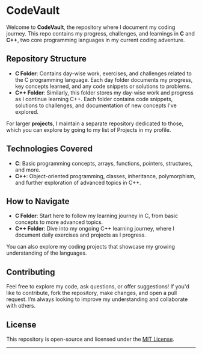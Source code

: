 # CodeVault

Welcome to **CodeVault**, the repository where I document my coding journey. This repo contains my progress, challenges, and learnings in **C** and **C++**, two core programming languages in my current coding adventure.

## Repository Structure

- **C Folder**: Contains day-wise work, exercises, and challenges related to the C programming language. Each day folder documents my progress, key concepts learned, and any code snippets or solutions to problems.
- **C++ Folder**: Similarly, this folder stores my day-wise work and progress as I continue learning C++. Each folder contains code snippets, solutions to challenges, and documentation of new concepts I've explored.

For larger **projects**, I maintain a separate repository dedicated to those, which you can explore by going to my list of Projects in my profile.

## Technologies Covered

- **C**: Basic programming concepts, arrays, functions, pointers, structures, and more.
- **C++**: Object-oriented programming, classes, inheritance, polymorphism, and further exploration of advanced topics in C++.

## How to Navigate

- **C Folder**: Start here to follow my learning journey in C, from basic concepts to more advanced topics.
- **C++ Folder**: Dive into my ongoing C++ learning journey, where I document daily exercises and projects as I progress.
  
You can also explore my coding projects that showcase my growing understanding of the languages.

## Contributing

Feel free to explore my code, ask questions, or offer suggestions! If you'd like to contribute, fork the repository, make changes, and open a pull request. I’m always looking to improve my understanding and collaborate with others.

## License

This repository is open-source and licensed under the [MIT License](LICENSE).

---
